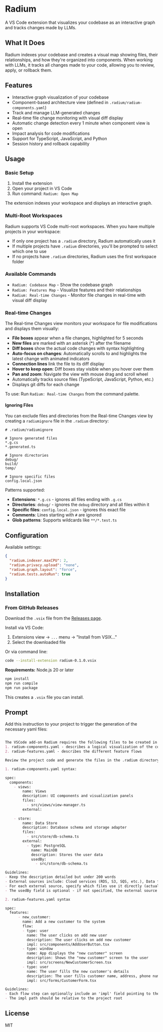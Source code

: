 # Radium

A VS Code extension that visualizes your codebase as an interactive graph and tracks changes made by LLMs.

## What It Does

Radium indexes your codebase and creates a visual map showing files, their relationships, and how they're organized into components. When working with LLMs, it tracks all changes made to your code, allowing you to review, apply, or rollback them.

## Features

- Interactive graph visualization of your codebase
- Component-based architecture view (defined in `.radium/radium-components.yaml`)
- Track and manage LLM-generated changes
- Real-time file change monitoring with visual diff display
- Automatic change detection every 1 minute when component view is open
- Impact analysis for code modifications
- Support for TypeScript, JavaScript, and Python
- Session history and rollback capability

## Usage

### Basic Setup

1. Install the extension
2. Open your project in VS Code
3. Run command: `Radium: Open Map`

The extension indexes your workspace and displays an interactive graph.

### Multi-Root Workspaces

Radium supports VS Code multi-root workspaces. When you have multiple projects in your workspace:

- If only one project has a `.radium` directory, Radium automatically uses it
- If multiple projects have `.radium` directories, you'll be prompted to select which one to use
- If no projects have `.radium` directories, Radium uses the first workspace folder


### Available Commands

- `Radium: Codebase Map` - Show the codebase graph
- `Radium: Features Map` - Visualize features and their relationships
- `Radium: Real-time Changes` - Monitor file changes in real-time with visual diff display

### Real-time Changes

The Real-time Changes view monitors your workspace for file modifications and displays them visually:

- **File boxes** appear when a file changes, highlighted for 5 seconds
- **New files** are marked with an asterisk (*) after the filename
- **Diff boxes** show the actual code changes with syntax highlighting
- **Auto-focus on changes**: Automatically scrolls to and highlights the latest change with animated indicators
- **Connection lines** link the file to its diff display
- **Hover to keep open**: Diff boxes stay visible when you hover over them
- **Pan and zoom**: Navigate the view with mouse drag and scroll wheel
- Automatically tracks source files (TypeScript, JavaScript, Python, etc.)
- Displays git diffs for each change

To use: Run `Radium: Real-time Changes` from the command palette.

#### Ignoring Files

You can exclude files and directories from the Real-time Changes view by creating a `radiumignore` file in the `.radium` directory:

```
# .radium/radiumignore

# Ignore generated files
*.g.cs
*.generated.ts

# Ignore directories
debug/
build/
temp/

# Ignore specific files
config.local.json
```

Patterns supported:
- **Extensions**: `*.g.cs` - ignores all files ending with `.g.cs`
- **Directories**: `debug/` - ignores the `debug` directory and all files within it
- **Specific files**: `config.local.json` - ignores this exact file
- **Comments**: Lines starting with `#` are ignored
- **Glob patterns**: Supports wildcards like `**/*.test.ts`

## Configuration

Available settings:

```json
{
  "radium.indexer.maxCPU": 2,
  "radium.privacy.upload": "none",
  "radium.graph.layout": "force",
  "radium.tests.autoRun": true
}
```

## Installation

### From GitHub Releases

Download the `.vsix` file from the [Releases page](https://github.com/obregman/radium/releases).

Install via VS Code:
1. Extensions view → `...` menu → "Install from VSIX..."
2. Select the downloaded file

Or via command line:
```bash
code --install-extension radium-0.1.0.vsix
```


**Requirements:** Node.js 20 or later

```bash
npm install
npm run compile
npm run package
```

This creates a `.vsix` file you can install.

## Prompt

Add this instruction to your project to trigger the generation of the necessary yaml files:

```markdown

The VSCode add-on Radium requires the following files to be created in the .radium directory in the project root folder:
1. radium-components.yaml - describes a logical visualization of the codebase.
2. radium-features.yaml - describes the different feature flows

Review the project code and generate the files in the .radium directory.

1. radium-components.yaml syntax:

spec:
  components:
    - views:
        name: Views
        description: UI components and visualization panels
        files:
          - src/views/view-manager.ts
        external:
          
    - store:
        name: Data Store
        description: Database schema and storage adapter
        files:
          - src/store/db-schema.ts
        external:
          - type: PostgreSQL
            name: MainDB
            description: Stores the user data
            usedBy:
              - src/store/db-schema.ts

Guidelines:
- Keep the description detailed but under 200 words
- External sources include: Cloud services (RDS, S3, SQS, etc.), Data files, external API or service, etc.
- For each external source, specify which files use it directly (actually integrate with it) in the 'usedBy' array (file paths relative to project root)
- The usedBy field is optional - if not specified, the external source will only be connected to the component

2. radium-features.yaml syntax

spec:
  features:
      - new_customer:
        name: Add a new customer to the system
        flow:
        - type: user
          name: The user clicks on add new user
          description: The user clicks on add new customer
          impl: src/components/AddUserButton.tsx
        - type: window
          name: App displays the "new customer" screen
          description: Shows the "new customer" screen to the user
          impl: src/screens/NewCustomerScreen.tsx
        - type: user
          name: The user fills the new customer's details
          description: The user fills customer name, address, phone number and email
          impl: src/forms/CustomerForm.tsx

Guidelines:
- Each flow step can optionally include an 'impl' field pointing to the main file that implements this step
- The impl path should be relative to the project root
```

## License

MIT
